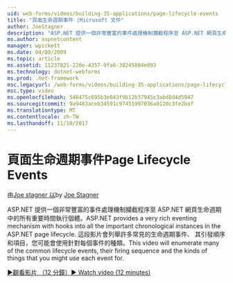 ```yaml
---
uid: web-forms/videos/building-35-applications/page-lifecycle-events
title: "頁面生命週期事件 |Microsoft 文件"
author: JoeStagner
description: "ASP.NET 提供一個非常豐富的事件處理機制攔截程序至 ASP.NET 網頁生命週期中的所有重要時間執行個體。 這段影片會列舉..."
ms.author: aspnetcontent
manager: wpickett
ms.date: 04/09/2009
ms.topic: article
ms.assetid: 11237821-220e-4357-9fa6-38245084e093
ms.technology: dotnet-webforms
ms.prod: .net-framework
msc.legacyurl: /web-forms/videos/building-35-applications/page-lifecycle-events
msc.type: video
ms.openlocfilehash: 548475c695b3e043f9b12b37945c3abd8d4d5947
ms.sourcegitcommit: 9a9483aceb34591c97451997036a9120c3fe2baf
ms.translationtype: MT
ms.contentlocale: zh-TW
ms.lasthandoff: 11/10/2017
---
```

<a name="page-lifecycle-events"></a><span data-ttu-id="fee98-104">頁面生命週期事件</span><span class="sxs-lookup"><span data-stu-id="fee98-104">Page Lifecycle Events</span></span>
====================
<span data-ttu-id="fee98-105">由[Joe stagner 以](https://github.com/JoeStagner)</span><span class="sxs-lookup"><span data-stu-id="fee98-105">by [Joe Stagner](https://github.com/JoeStagner)</span></span>

<span data-ttu-id="fee98-106">ASP.NET 提供一個非常豐富的事件處理機制攔截程序至 ASP.NET 網頁生命週期中的所有重要時間執行個體。</span><span class="sxs-lookup"><span data-stu-id="fee98-106">ASP.NET provides a very rich eventing mechanism with hooks into all the important chronological instances in the ASP.NET page lifecycle.</span></span> <span data-ttu-id="fee98-107">這段影片會列舉許多常見的生命週期事件、 其引發順序和項目，您可能會使用針對每個事件的種類。</span><span class="sxs-lookup"><span data-stu-id="fee98-107">This video will enumerate many of the common lifecycle events, their firing sequence and the kinds of things that you might use each event for.</span></span>

[<span data-ttu-id="fee98-108">&#9654;觀看影片 （12 分鐘）</span><span class="sxs-lookup"><span data-stu-id="fee98-108">&#9654; Watch video (12 minutes)</span></span>](https://channel9.msdn.com/Blogs/ASP-NET-Site-Videos/page-lifecycle-events)
